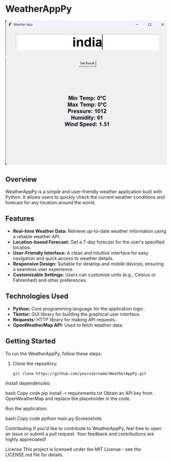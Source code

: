 # WeatherAppPy

![Screenshot 1](https://github.com/arpit2212/Weather-App-Py/blob/main/Screenshot%202024-01-14%20153602.png)


## Overview

WeatherAppPy is a simple and user-friendly weather application built with Python. It allows users to quickly check the current weather conditions and forecast for any location around the world.

## Features

- **Real-time Weather Data:** Retrieve up-to-date weather information using a reliable weather API.
- **Location-based Forecast:** Get a 7-day forecast for the user's specified location.
- **User-Friendly Interface:** A clean and intuitive interface for easy navigation and quick access to weather details.
- **Responsive Design:** Suitable for desktop and mobile devices, ensuring a seamless user experience.
- **Customizable Settings:** Users can customize units (e.g., Celsius or Fahrenheit) and other preferences.

## Technologies Used

- **Python:** Core programming language for the application logic.
- **Tkinter:** GUI library for building the graphical user interface.
- **Requests:** HTTP library for making API requests.
- **OpenWeatherMap API:** Used to fetch weather data.

## Getting Started

To run the WeatherAppPy, follow these steps:

1. Clone the repository:
   ```bash
   git clone https://github.com/yourusername/WeatherAppPy.git
Install dependencies:

bash
Copy code
pip install -r requirements.txt
Obtain an API key from OpenWeatherMap and replace the placeholder in the code.

Run the application:

bash
Copy code
python main.py
Screenshots


Contributing
If you'd like to contribute to WeatherAppPy, feel free to open an issue or submit a pull request. Your feedback and contributions are highly appreciated!

License
This project is licensed under the MIT License - see the LICENSE.md file for details.
